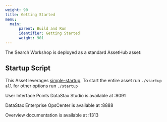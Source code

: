 ```yaml
---
weight: 90
title: Getting Started
menu:
  main:
      parent: Build and Run
      identifier: Getting Started
      weight: 901
---
```


The Search Workshop is deployed as a standard AssetHub asset:

## Startup Script

This Asset leverages
[simple-startup](https://github.com/jshook/simple-startup). To start the entire
asset run `./startup all` for other options run `./startup`

User Interface Points
DataStax Studio is available at :9091

DataStax Enterprise OpsCenter is available at :8888

Overview documentation is available at :1313
